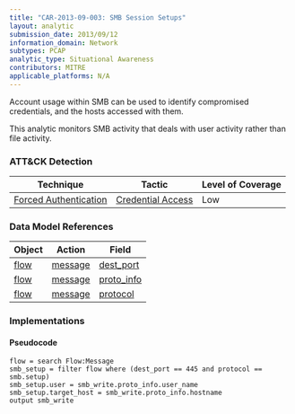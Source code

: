 ```yaml
---
title: "CAR-2013-09-003: SMB Session Setups"
layout: analytic
submission_date: 2013/09/12
information_domain: Network
subtypes: PCAP
analytic_type: Situational Awareness
contributors: MITRE
applicable_platforms: N/A
---
```


Account usage within SMB can be used to identify compromised credentials, and the hosts accessed with them.

This analytic monitors SMB activity that deals with user activity rather than file activity.


### ATT&CK Detection

|Technique|Tactic|Level of Coverage|
|---|---|---|
|[Forced Authentication](https://attack.mitre.org/techniques/T1187/)|[Credential Access](https://attack.mitre.org/tactics/TA0006/)|Low|

### Data Model References

|Object|Action|Field|
|---|---|---|
|[flow](/data_model/flow) | [message](/data_model/flow#message) | [dest_port](/data_model/flow#dest_port) |
|[flow](/data_model/flow) | [message](/data_model/flow#message) | [proto_info](/data_model/flow#proto_info) |
|[flow](/data_model/flow) | [message](/data_model/flow#message) | [protocol](/data_model/flow#protocol) |


### Implementations

#### Pseudocode


```
flow = search Flow:Message
smb_setup = filter flow where (dest_port == 445 and protocol == smb.setup)
smb_setup.user = smb_write.proto_info.user_name
smb_setup.target_host = smb_write.proto_info.hostname
output smb_write
```




